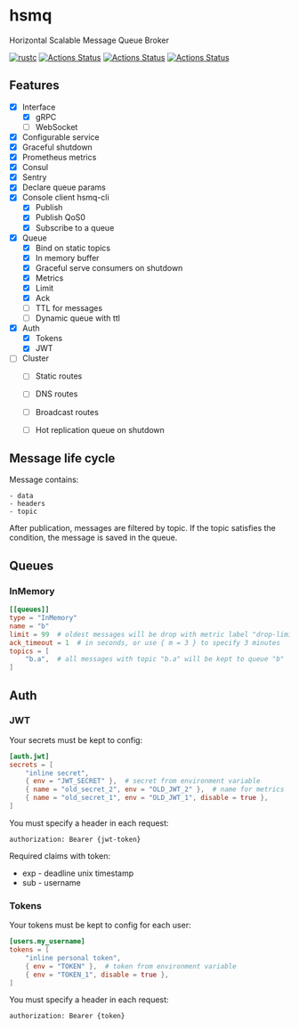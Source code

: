 # hsmq
Horizontal Scalable Message Queue Broker

[![rustc](https://img.shields.io/badge/Rustc-1.79.0-blue?logo=rust)](https://www.rust-lang.org/)
[![Actions Status](https://github.com/aamalev/hsmq/actions/workflows/fmt.yml/badge.svg)](https://github.com/aamalev/hsmq/actions)
[![Actions Status](https://github.com/aamalev/hsmq/actions/workflows/clippy.yml/badge.svg)](https://doc.rust-lang.org/stable/clippy/)
[![Actions Status](https://github.com/aamalev/hsmq/actions/workflows/tests.yml/badge.svg)](https://github.com/aamalev/hsmq/actions)

## Features

- [x] Interface
    - [x] gRPC
    - [ ] WebSocket
- [x] Configurable service
- [x] Graceful shutdown
- [x] Prometheus metrics
- [x] Consul
- [x] Sentry
- [x] Declare queue params
- [x] Console client hsmq-cli
    - [x] Publish
    - [x] Publish QoS0
    - [x] Subscribe to a queue
- [x] Queue
    - [x] Bind on static topics
    - [x] In memory buffer
    - [x] Graceful serve consumers on shutdown
    - [x] Metrics
    - [x] Limit
    - [x] Ack
    - [ ] TTL for messages
    - [ ] Dynamic queue with ttl
- [x] Auth
    - [x] Tokens
    - [x] JWT
- [ ] Cluster
    - [ ] Static routes
    - [ ] DNS routes
    - [ ] Broadcast routes
    - [ ] Hot replication queue on shutdown


## Message life cycle

Message contains:

    - data
    - headers
    - topic

After publication, messages are filtered by topic.
If the topic satisfies the condition, the message is saved in the queue.

## Queues

### InMemory

```toml
[[queues]]
type = "InMemory"
name = "b"
limit = 99  # oldest messages will be drop with metric label "drop-limit"
ack_timeout = 1  # in seconds, or use { m = 3 } to specify 3 minutes
topics = [
    "b.a",  # all messages with topic "b.a" will be kept to queue "b"
]
```


## Auth

### JWT

Your secrets must be kept to config:

```toml
[auth.jwt]
secrets = [
    "inline secret",
    { env = "JWT_SECRET" },  # secret from environment variable
    { name = "old_secret_2", env = "OLD_JWT_2" },  # name for metrics
    { name = "old_secret_1", env = "OLD_JWT_1", disable = true },
]
```

You must specify a header in each request:

    authorization: Bearer {jwt-token}

Required claims with token:

* exp - deadline unix timestamp
* sub - username


### Tokens

Your tokens must be kept to config for each user:

```toml
[users.my_username]
tokens = [
    "inline personal token",
    { env = "TOKEN" },  # token from environment variable
    { env = "TOKEN_1", disable = true },
]
```

You must specify a header in each request:

    authorization: Bearer {token}
